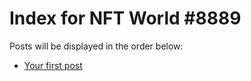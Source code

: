 # Index for NFT World #8889
Posts will be displayed in the order below:

- [Your first post](./001-first.md)

